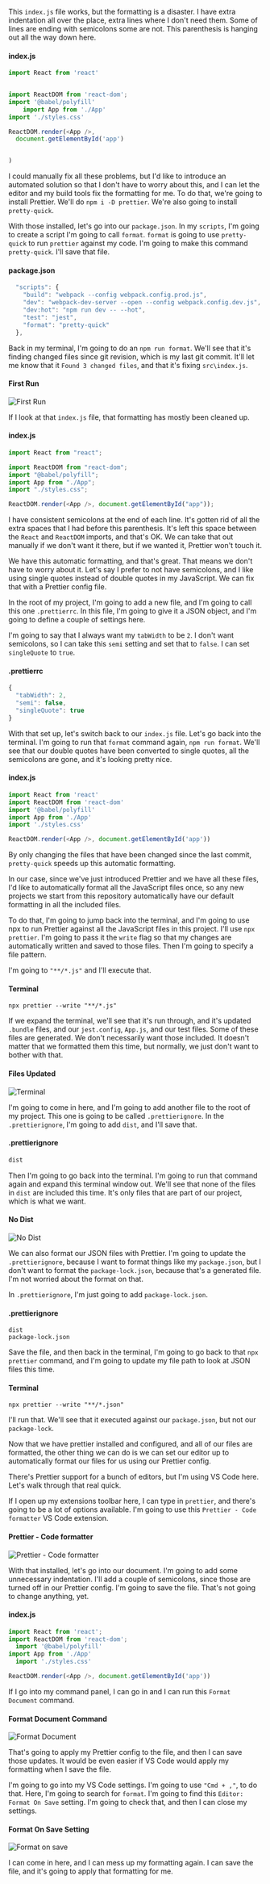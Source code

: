 This `index.js` file works, but the formatting is a disaster. I have extra indentation all over the place, extra lines where I don't need them. Some of lines are ending with semicolons some are not. This parenthesis is hanging out all the way down here.

#### index.js
```javascript
import React from 'react'


import ReactDOM from 'react-dom';
import '@babel/polyfill'
    import App from './App'
import './styles.css'

ReactDOM.render(<App />,
  document.getElementById('app')


)
```

I could manually fix all these problems, but I'd like to introduce an automated solution so that I don't have to worry about this, and I can let the editor and my build tools fix the formatting for me. To do that, we're going to install Prettier. We'll do `npm i -D prettier`. We're also going to install `pretty-quick`.

With those installed, let's go into our `package.json`. In my `scripts`, I'm going to create a script I'm going to call `format`. `format` is going to use `pretty-quick` to run `prettier` against my code. I'm going to make this command `pretty-quick`. I'll save that file.

#### package.json
```javascript
  "scripts": {
    "build": "webpack --config webpack.config.prod.js",
    "dev": "webpack-dev-server --open --config webpack.config.dev.js",
    "dev:hot": "npm run dev -- --hot",
    "test": "jest",
    "format": "pretty-quick"
  },
```

Back in my terminal, I'm going to do an `npm run format`. We'll see that it's finding changed files since git revision, which is my last git commit. It'll let me know that it `Found 3 changed files`, and that it's fixing `src\index.js`.

#### First Run
![First Run](http://res.cloudinary.com/dg3gyk0gu/image/upload/v1543563599/transcript-images/javascript-configure-prettier-to-automatically-format-code-first-run.png)

If I look at that `index.js` file, that formatting has mostly been cleaned up.

#### index.js
```javascript
import React from "react";

import ReactDOM from "react-dom";
import "@babel/polyfill";
import App from "./App";
import "./styles.css";

ReactDOM.render(<App />, document.getElementById("app"));
```

I have consistent semicolons at the end of each line. It's gotten rid of all the extra spaces that I had before this parenthesis. It's left this space between the `React` and `ReactDOM` imports, and that's OK. We can take that out manually if we don't want it there, but if we wanted it, Prettier won't touch it.

We have this automatic formatting, and that's great. That means we don't have to worry about it. Let's say I prefer to not have semicolons, and I like using single quotes instead of double quotes in my JavaScript. We can fix that with a Prettier config file.

In the root of my project, I'm going to add a new file, and I'm going to call this one `.prettierrc`. In this file, I'm going to give it a JSON object, and I'm going to define a couple of settings here.

I'm going to say that I always want my `tabWidth` to be `2`. I don't want semicolons, so I can take this `semi` setting and set that to `false`. I can set `singleQuote` to `true`.

#### .prettierrc
```javascript
{
  "tabWidth": 2,
  "semi": false,
  "singleQuote": true
}
```

With that set up, let's switch back to our `index.js` file. Let's go back into the terminal. I'm going to run that `format` command again, `npm run format`. We'll see that our double quotes have been converted to single quotes, all the semicolons are gone, and it's looking pretty nice.

#### index.js
```javascript
import React from 'react'
import ReactDOM from 'react-dom'
import '@babel/polyfill'
import App from './App'
import './styles.css'

ReactDOM.render(<App />, document.getElementById('app'))
```

By only changing the files that have been changed since the last commit, `pretty-quick` speeds up this automatic formatting.

In our case, since we've just introduced Prettier and we have all these files, I'd like to automatically format all the JavaScript files once, so any new projects we start from this repository automatically have our default formatting in all the included files.

To do that, I'm going to jump back into the terminal, and I'm going to use npx to run Prettier against all the JavaScript files in this project. I'll use `npx prettier`. I'm going to pass it the `write` flag so that my changes are automatically written and saved to those files. Then I'm going to specify a file pattern.

I'm going to `"**/*.js"` and I'll execute that.

#### Terminal
```
npx prettier --write "**/*.js"
```

If we expand the terminal, we'll see that it's run through, and it's updated `.bundle` files, and our `jest.config`, `App.js`, and our test files. Some of these files are generated. We don't necessarily want those included. It doesn't matter that we formatted them this time, but normally, we just don't want to bother with that.

#### Files Updated
![Terminal](http://res.cloudinary.com/dg3gyk0gu/image/upload/v1543563601/transcript-images/javascript-configure-prettier-to-automatically-format-code-terminal.png)

I'm going to come in here, and I'm going to add another file to the root of my project. This one is going to be called `.prettierignore`. In the `.prettierignore`, I'm going to add `dist`, and I'll save that.

#### .prettierignore
```javascript
dist
```

Then I'm going to go back into the terminal. I'm going to run that command again and expand this terminal window out. We'll see that none of the files in `dist` are included this time. It's only files that are part of our project, which is what we want.

#### No Dist
![No Dist](../images/javascript-configure-prettier-to-automatically-format-code-no-dist.png)

We can also format our JSON files with Prettier. I'm going to update the `.prettierignore`, because I want to format things like my `package.json`, but I don't want to format the `package-lock.json`, because that's a generated file. I'm not worried about the format on that.

In `.prettierignore`, I'm just going to add `package-lock.json`.

#### .prettierignore
```
dist
package-lock.json
```

Save the file, and then back in the terminal, I'm going to go back to that `npx prettier` command, and I'm going to update my file path to look at JSON files this time.

#### Terminal
```
npx prettier --write "**/*.json"
```

I'll run that. We'll see that it executed against our `package.json`, but not our `package-lock`.

Now that we have prettier installed and configured, and all of our files are formatted, the other thing we can do is we can set our editor up to automatically format our files for us using our Prettier config.

There's Prettier support for a bunch of editors, but I'm using VS Code here. Let's walk through that real quick.

If I open up my extensions toolbar here, I can type in `prettier`, and there's going to be a lot of options available. I'm going to use this `Prettier - Code formatter` VS Code extension.

#### Prettier - Code formatter
![Prettier - Code formatter](http://res.cloudinary.com/dg3gyk0gu/image/upload/v1543563602/transcript-images/javascript-configure-prettier-to-automatically-format-code-vs-code.png)

With that installed, let's go into our document. I'm going to add some unnecessary indentation. I'll add a couple of semicolons, since those are turned off in our Prettier config. I'm going to save the file. That's not going to change anything, yet.

#### index.js
```js
import React from 'react';
import ReactDOM from 'react-dom';
  import '@babel/polyfill'
import App from './App'
  import './styles.css'

ReactDOM.render(<App />, document.getElementById('app'))
```

If I go into my command panel, I can go in and I can run this `Format Document` command.

#### Format Document Command
![Format Document](http://res.cloudinary.com/dg3gyk0gu/image/upload/v1543563599/transcript-images/javascript-configure-prettier-to-automatically-format-code-format-document.png)

That's going to apply my Prettier config to the file, and then I can save those updates. It would be even easier if VS Code would apply my formatting when I save the file.

I'm going to go into my VS Code settings. I'm going to use `"Cmd + ,"`, to do that. Here, I'm going to search for `format`. I'm going to find this `Editor: Format On Save` setting. I'm going to check that, and then I can close my settings.

#### Format On Save Setting
![Format on save](http://res.cloudinary.com/dg3gyk0gu/image/upload/v1543563599/transcript-images/javascript-configure-prettier-to-automatically-format-code-format-on-save.png)

I can come in here, and I can mess up my formatting again. I can save the file, and it's going to apply that formatting for me.
